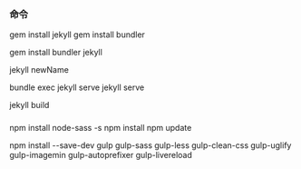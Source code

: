 ### 命令
gem install jekyll
gem install bundler

gem install bundler jekyll

jekyll newName

bundle exec jekyll serve
jekyll serve

jekyll build


### 
npm install node-sass -s
npm install
npm update

npm install --save-dev gulp gulp-sass gulp-less gulp-clean-css gulp-uglify gulp-imagemin gulp-autoprefixer gulp-livereload


<!-- var gulp = require("gulp");//导入glup
var sass = require("gulp-sass");//拷贝并编译scss
var server = require("gulp-connect");//建立服务器
var concat = require("gulp-concat");//合并js文件
var uglify = require("gulp-uglify");//压缩js文件
var minifyCss = require("gulp-minify-css");压缩css
var imagemin = require("gulp-imagemin");压缩图片
var rename = require("gulp-rename");//文件重命名
var rev = require("gulp-rev");//给静态资源文件名添加一个哈希值后缀
var revCollector = require("gulp-rev-collector");//自动添加版本号
var autoprefixer = require("gulp-autoprefixer");//对css添加浏览器后缀
var htmlmin = require("gulp-htmlmin");//对html页面进行压缩 -->